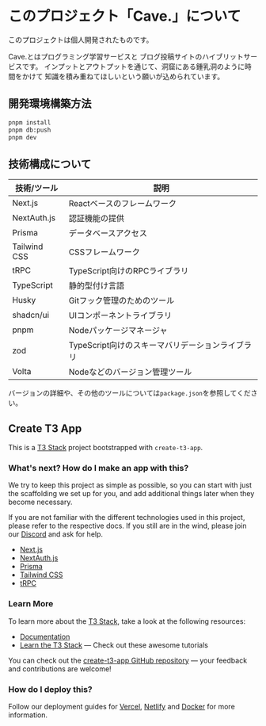 # このプロジェクト「Cave.」について

このプロジェクトは個人開発されたものです。

Cave.とはプログラミング学習サービスと
ブログ投稿サイトのハイブリットサービスです。
インプットとアウトプットを通じて、洞窟にある鍾乳洞のように時間をかけて
知識を積み重ねてほしいという願いが込められています。

## 開発環境構築方法

```bash
pnpm install
pnpm db:push
pnpm dev
```

## 技術構成について

| 技術/ツール  | 説明                                             |
| ------------ | ------------------------------------------------ |
| Next.js      | Reactベースのフレームワーク                      |
| NextAuth.js  | 認証機能の提供                                   |
| Prisma       | データベースアクセス                             |
| Tailwind CSS | CSSフレームワーク                                |
| tRPC         | TypeScript向けのRPCライブラリ                    |
| TypeScript   | 静的型付け言語                                   |
| Husky        | Gitフック管理のためのツール                      |
| shadcn/ui    | UIコンポーネントライブラリ                       |
| pnpm         | Nodeパッケージマネージャ                         |
| zod          | TypeScript向けのスキーマバリデーションライブラリ |
| Volta        | Nodeなどのバージョン管理ツール                   |

バージョンの詳細や、その他のツールについては`package.json`を参照してください。

## Create T3 App

This is a [T3 Stack](https://create.t3.gg/) project bootstrapped with `create-t3-app`.

### What's next? How do I make an app with this?

We try to keep this project as simple as possible, so you can start with just the scaffolding we set up for you, and add additional things later when they become necessary.

If you are not familiar with the different technologies used in this project, please refer to the respective docs. If you still are in the wind, please join our [Discord](https://t3.gg/discord) and ask for help.

- [Next.js](https://nextjs.org)
- [NextAuth.js](https://next-auth.js.org)
- [Prisma](https://prisma.io)
- [Tailwind CSS](https://tailwindcss.com)
- [tRPC](https://trpc.io)

### Learn More

To learn more about the [T3 Stack](https://create.t3.gg/), take a look at the following resources:

- [Documentation](https://create.t3.gg/)
- [Learn the T3 Stack](https://create.t3.gg/en/faq#what-learning-resources-are-currently-available) — Check out these awesome tutorials

You can check out the [create-t3-app GitHub repository](https://github.com/t3-oss/create-t3-app) — your feedback and contributions are welcome!

### How do I deploy this?

Follow our deployment guides for [Vercel](https://create.t3.gg/en/deployment/vercel), [Netlify](https://create.t3.gg/en/deployment/netlify) and [Docker](https://create.t3.gg/en/deployment/docker) for more information.
